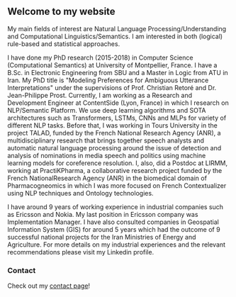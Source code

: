 ## Welcome to my website

My main fields of interest are Natural Language Processing/Understanding and Computational Linguistics/Semantics. I am interested in both (logical) rule-based and statistical approaches. 

I have done my PhD research (2015-2018) in Computer Science (Computational Semantics) at University of Montpellier, France. I have a B.Sc. in Electronic Engineering from SBU and a Master in Logic from ATU in Iran. My PhD title is "Modeling Preferences for Ambiguous Utterance Interpretations" under the supervisions of Prof. Christian Retoré and Dr. Jean-Philippe Prost. Currently, I am working as a Research and Development Engineer at ContentSide (Lyon, France) in which I research on NLP/Semantic Platform. We use deep learning algorithms and SOTA architectures such as Transformers, LSTMs, CNNs and MLPs for variety of different NLP tasks. Before that, I was working in Tours University in the project TALAD, funded by the French National Research Agency (ANR), a multidisciplinary research that brings together speech analysts and automatic natural language processing ​​around the issue of detection and analysis of nominations in media speech and politics using machine learning models for coreference resolution. I, also, did a Postdoc at LIRMM, working at PractiKPharma, a collaborative research project funded by the French NationalResearch Agency (ANR) in the biomedical domain of Pharmacogneomics in which I was more focused on French Contextualizer using NLP techniques and Ontology technologies.

I have around 9 years of working experience in industrial companies such as Ericsson and Nokia. My last position in Ericsson company was Implementation Manager. I have also consulted companies in Geospatial Information System (GIS) for around 5 years which had the outcome of 9 successful national projects for the Iran Ministries of Energy and Agriculture. For more details on my industrial experiences and the relevant recommendations please visit my Linkedin profile.


### Contact

Check out my [contact page](https://sites.google.com/view/mehdimirzapour/contact)!
